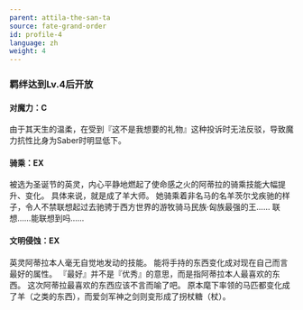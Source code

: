 ```yaml
---
parent: attila-the-san-ta
source: fate-grand-order
id: profile-4
language: zh
weight: 4
---
```


### 羁绊达到Lv.4后开放

#### 对魔力：C

由于其天生的温柔，在受到『这不是我想要的礼物』这种投诉时无法反驳，导致魔力抗性比身为Saber时明显低下。

#### 骑乘：EX

被选为圣诞节的英灵，内心平静地燃起了使命感之火的阿蒂拉的骑乘技能大幅提升、变化。
具体来说，就是成了羊大师。
她骑乘着非名马的名羊茨尔戈疾驰的样子，令人不禁联想起过去驰骋于西方世界的游牧骑马民族·匈族最强的王……
联想……能联想到吗……

#### 文明侵蚀：EX

英灵阿蒂拉本人毫无自觉地发动的技能。
能将手持的东西变化成对现在自己而言最好的属性。
『最好』并不是『优秀』的意思，而是指阿蒂拉本人最喜欢的东西。
这次阿蒂拉最喜欢的东西应该不言而喻了吧。
原本麾下率领的马匹都变化成了羊（之类的东西），而爱剑军神之剑则变形成了拐杖糖（杖）。
